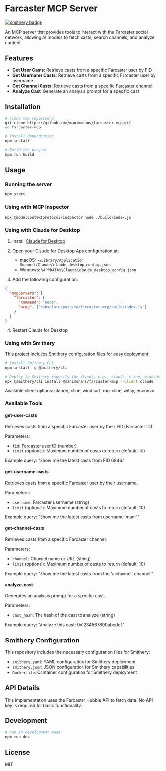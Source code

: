 # Farcaster MCP Server

[![smithery badge](https://smithery.ai/badge/@manimohans/farcaster-mcp)](https://smithery.ai/server/@manimohans/farcaster-mcp)

An MCP server that provides tools to interact with the Farcaster social network, allowing AI models to fetch casts, search channels, and analyze content.

## Features

- **Get User Casts**: Retrieve casts from a specific Farcaster user by FID
- **Get Username Casts**: Retrieve casts from a specific Farcaster user by username
- **Get Channel Casts**: Retrieve casts from a specific Farcaster channel
- **Analyze Cast**: Generate an analysis prompt for a specific cast

## Installation

```bash
# Clone the repository
git clone https://github.com/manimohans/farcaster-mcp.git
cd farcaster-mcp

# Install dependencies
npm install

# Build the project
npm run build
```

## Usage

### Running the server

```bash
npm start
```

### Using with MCP Inspector

```bash
npx @modelcontextprotocol/inspector node ./build/index.js
```

### Using with Claude for Desktop

1. Install [Claude for Desktop](https://claude.ai/download)
2. Open your Claude for Desktop App configuration at:
   - macOS: `~/Library/Application Support/Claude/claude_desktop_config.json`
   - Windows: `%APPDATA%\Claude\claude_desktop_config.json`

3. Add the following configuration:

```json
{
  "mcpServers": {
    "farcaster": {
      "command": "node",
      "args": ["/absolute/path/to/farcaster-mcp/build/index.js"]
    }
  }
}
```

4. Restart Claude for Desktop

### Using with Smithery

This project includes Smithery configuration files for easy deployment:

```bash
# Install Smithery CLI
npm install -g @smithery/cli

# Deploy to Smithery (specify the client, e.g., claude, cline, windsurf, etc.)
npx @smithery/cli install @manimohans/farcaster-mcp --client claude
```

Available client options: claude, cline, windsurf, roo-cline, witsy, enconvo

### Available Tools

#### get-user-casts

Retrieves casts from a specific Farcaster user by their FID (Farcaster ID).

Parameters:
- `fid`: Farcaster user ID (number)
- `limit` (optional): Maximum number of casts to return (default: 10)

Example query: "Show me the latest casts from FID 6846."

#### get-username-casts

Retrieves casts from a specific Farcaster user by their username.

Parameters:
- `username`: Farcaster username (string)
- `limit` (optional): Maximum number of casts to return (default: 10)

Example query: "Show me the latest casts from username 'mani'."

#### get-channel-casts

Retrieves casts from a specific Farcaster channel.

Parameters:
- `channel`: Channel name or URL (string)
- `limit` (optional): Maximum number of casts to return (default: 10)

Example query: "Show me the latest casts from the 'aichannel' channel."

#### analyze-cast

Generates an analysis prompt for a specific cast.

Parameters:
- `cast_hash`: The hash of the cast to analyze (string)

Example query: "Analyze this cast: 0x1234567890abcdef."

## Smithery Configuration

This repository includes the necessary configuration files for Smithery:

- `smithery.yaml`: YAML configuration for Smithery deployment
- `smithery.json`: JSON configuration for Smithery capabilities
- `Dockerfile`: Container configuration for Smithery deployment

## API Details

This implementation uses the Farcaster Hubble API to fetch data. No API key is required for basic functionality.

## Development

```bash
# Run in development mode
npm run dev
```

## License

MIT 